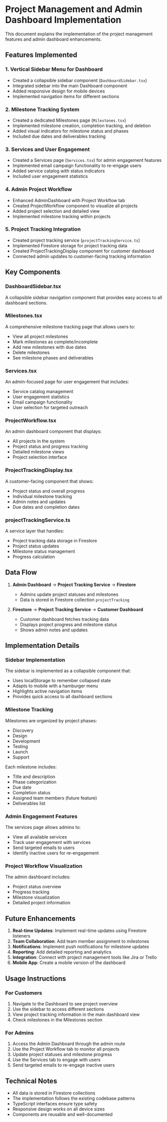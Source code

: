# Project Management and Admin Dashboard Implementation

This document explains the implementation of the project management features and admin dashboard enhancements.

## Features Implemented

### 1. Vertical Sidebar Menu for Dashboard
- Created a collapsible sidebar component (`DashboardSidebar.tsx`)
- Integrated sidebar into the main Dashboard component
- Added responsive design for mobile devices
- Implemented navigation items for different sections

### 2. Milestone Tracking System
- Created a dedicated Milestones page (`Milestones.tsx`)
- Implemented milestone creation, completion tracking, and deletion
- Added visual indicators for milestone status and phases
- Included due dates and deliverables tracking

### 3. Services and User Engagement
- Created a Services page (`Services.tsx`) for admin engagement features
- Implemented email campaign functionality to re-engage users
- Added service catalog with status indicators
- Included user engagement statistics

### 4. Admin Project Workflow
- Enhanced AdminDashboard with Project Workflow tab
- Created ProjectWorkflow component to visualize all projects
- Added project selection and detailed view
- Implemented milestone tracking within projects

### 5. Project Tracking Integration
- Created project tracking service (`projectTrackingService.ts`)
- Implemented Firestore storage for project tracking data
- Created ProjectTrackingDisplay component for customer dashboard
- Connected admin updates to customer-facing tracking information

## Key Components

### DashboardSidebar.tsx
A collapsible sidebar navigation component that provides easy access to all dashboard sections.

### Milestones.tsx
A comprehensive milestone tracking page that allows users to:
- View all project milestones
- Mark milestones as complete/incomplete
- Add new milestones with due dates
- Delete milestones
- See milestone phases and deliverables

### Services.tsx
An admin-focused page for user engagement that includes:
- Service catalog management
- User engagement statistics
- Email campaign functionality
- User selection for targeted outreach

### ProjectWorkflow.tsx
An admin dashboard component that displays:
- All projects in the system
- Project status and progress tracking
- Detailed milestone views
- Project selection interface

### ProjectTrackingDisplay.tsx
A customer-facing component that shows:
- Project status and overall progress
- Individual milestone tracking
- Admin notes and updates
- Due dates and completion dates

### projectTrackingService.ts
A service layer that handles:
- Project tracking data storage in Firestore
- Project status updates
- Milestone status management
- Progress calculation

## Data Flow

1. **Admin Dashboard** → **Project Tracking Service** → **Firestore**
   - Admins update project statuses and milestones
   - Data is stored in Firestore collection `projectTracking`

2. **Firestore** → **Project Tracking Service** → **Customer Dashboard**
   - Customer dashboard fetches tracking data
   - Displays project progress and milestone status
   - Shows admin notes and updates

## Implementation Details

### Sidebar Implementation
The sidebar is implemented as a collapsible component that:
- Uses localStorage to remember collapsed state
- Adapts to mobile with a hamburger menu
- Highlights active navigation items
- Provides quick access to all dashboard sections

### Milestone Tracking
Milestones are organized by project phases:
- Discovery
- Design
- Development
- Testing
- Launch
- Support

Each milestone includes:
- Title and description
- Phase categorization
- Due date
- Completion status
- Assigned team members (future feature)
- Deliverables list

### Admin Engagement Features
The services page allows admins to:
- View all available services
- Track user engagement with services
- Send targeted emails to users
- Identify inactive users for re-engagement

### Project Workflow Visualization
The admin dashboard includes:
- Project status overview
- Progress tracking
- Milestone visualization
- Detailed project information

## Future Enhancements

1. **Real-time Updates**: Implement real-time updates using Firestore listeners
2. **Team Collaboration**: Add team member assignment to milestones
3. **Notifications**: Implement push notifications for milestone updates
4. **Reporting**: Add detailed reporting and analytics
5. **Integration**: Connect with project management tools like Jira or Trello
6. **Mobile App**: Create a mobile version of the dashboard

## Usage Instructions

### For Customers
1. Navigate to the Dashboard to see project overview
2. Use the sidebar to access different sections
3. View project tracking information in the main dashboard view
4. Check milestones in the Milestones section

### For Admins
1. Access the Admin Dashboard through the admin route
2. Use the Project Workflow tab to monitor all projects
3. Update project statuses and milestone progress
4. Use the Services tab to engage with users
5. Send targeted emails to re-engage inactive users

## Technical Notes

- All data is stored in Firestore collections
- The implementation follows the existing codebase patterns
- TypeScript interfaces ensure type safety
- Responsive design works on all device sizes
- Components are reusable and well-documented